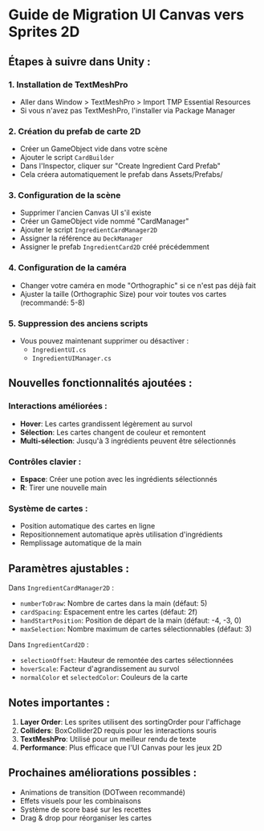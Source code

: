 # Guide de Migration UI Canvas vers Sprites 2D

## Étapes à suivre dans Unity :

### 1. Installation de TextMeshPro
- Aller dans Window > TextMeshPro > Import TMP Essential Resources
- Si vous n'avez pas TextMeshPro, l'installer via Package Manager

### 2. Création du prefab de carte 2D
- Créer un GameObject vide dans votre scène
- Ajouter le script `CardBuilder` 
- Dans l'Inspector, cliquer sur "Create Ingredient Card Prefab"
- Cela créera automatiquement le prefab dans Assets/Prefabs/

### 3. Configuration de la scène
- Supprimer l'ancien Canvas UI s'il existe
- Créer un GameObject vide nommé "CardManager"
- Ajouter le script `IngredientCardManager2D`
- Assigner la référence au `DeckManager`
- Assigner le prefab `IngredientCard2D` créé précédemment

### 4. Configuration de la caméra
- Changer votre caméra en mode "Orthographic" si ce n'est pas déjà fait
- Ajuster la taille (Orthographic Size) pour voir toutes vos cartes (recommandé: 5-8)

### 5. Suppression des anciens scripts
- Vous pouvez maintenant supprimer ou désactiver :
  - `IngredientUI.cs`
  - `IngredientUIManager.cs`

## Nouvelles fonctionnalités ajoutées :

### Interactions améliorées :
- **Hover**: Les cartes grandissent légèrement au survol
- **Sélection**: Les cartes changent de couleur et remontent
- **Multi-sélection**: Jusqu'à 3 ingrédients peuvent être sélectionnés

### Contrôles clavier :
- **Espace**: Créer une potion avec les ingrédients sélectionnés
- **R**: Tirer une nouvelle main

### Système de cartes :
- Position automatique des cartes en ligne
- Repositionnement automatique après utilisation d'ingrédients
- Remplissage automatique de la main

## Paramètres ajustables :

Dans `IngredientCardManager2D` :
- `numberToDraw`: Nombre de cartes dans la main (défaut: 5)
- `cardSpacing`: Espacement entre les cartes (défaut: 2f)
- `handStartPosition`: Position de départ de la main (défaut: -4, -3, 0)
- `maxSelection`: Nombre maximum de cartes sélectionnables (défaut: 3)

Dans `IngredientCard2D` :
- `selectionOffset`: Hauteur de remontée des cartes sélectionnées
- `hoverScale`: Facteur d'agrandissement au survol
- `normalColor` et `selectedColor`: Couleurs de la carte

## Notes importantes :

1. **Layer Order**: Les sprites utilisent des sortingOrder pour l'affichage
2. **Colliders**: BoxCollider2D requis pour les interactions souris
3. **TextMeshPro**: Utilisé pour un meilleur rendu de texte
4. **Performance**: Plus efficace que l'UI Canvas pour les jeux 2D

## Prochaines améliorations possibles :

- Animations de transition (DOTween recommandé)
- Effets visuels pour les combinaisons
- Système de score basé sur les recettes
- Drag & drop pour réorganiser les cartes
